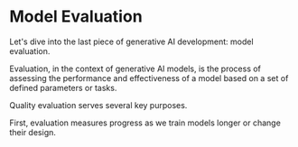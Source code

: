
# Model Evaluation

Let's dive into the last piece of generative AI development: model evaluation.

Evaluation, in the context of generative AI models, is the process of 
assessing the performance and effectiveness of a model based on a set of
defined parameters or tasks.

Quality evaluation serves several key purposes.

First, evaluation measures progress as we train models longer or change 
their design.

